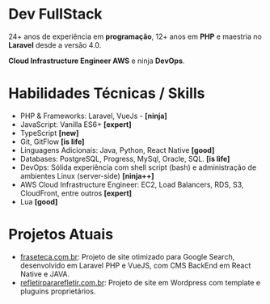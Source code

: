 # Dev FullStack

24+ anos de experiência em **programação**, 12+ anos em **PHP** e maestria no **Laravel** desde a versão 4.0.

**Cloud Infrastructure Engineer AWS** e ninja **DevOps**.


# Habilidades Técnicas / Skills

- PHP & Frameworks: Laravel, VueJs - **[ninja]**
- JavaScript: Vanilla ES6+ **[expert]**
- TypeScript **[new]**
- Git, GitFlow **[is life]**
- Linguagens Adicionais: Java, Python, React Native **[good]**
- Databases: PostgreSQL, Progress, MySql, Oracle, SQL. **[is life]** 
- DevOps: Sólida experiência com shell script (bash) e administração de ambientes Linux (server-side) **[ninja++]**
- AWS Cloud Infrastructure Engineer: EC2, Load Balancers, RDS, S3, CloudFront, entre outros **[expert]**
- Lua **[good]**


# Projetos Atuais

- [fraseteca.com.br](http://fraseteca.com.br/): Projeto de site otimizado para Google Search, desenvolvido em Laravel PHP e VueJS, com CMS BackEnd em React Native e JAVA.
- [refletirpararefletir.com.br](https://www.refletirpararefletir.com.br/): Projeto de site em Wordpress com template e pluguins proprietários.
